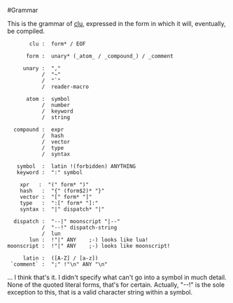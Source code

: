 #Grammar

This is the grammar of [clu](clu.md), expressed in the form in which it will, eventually, be compiled.

```text
       clu :  form* / EOF

      form :  unary* (_atom_ / _compound_) / _comment

     unary :  ","
           /  "~"
           /  "`"
           /  reader-macro

      atom :  symbol 
           /  number 
           /  keyword
           /  string

  compound :  expr
           /  hash
           /  vector
           /  type 
           /  syntax

   symbol  :  latin !(forbidden) ANYTHING
   keyword :  ":" symbol

    xpr   :  "(" form* ")"
    hash   :  "{" (form$2)* "}"
    vector :  "[" form* "]"
    type   :  ":[" form* "]:"
    syntax :  "|" dispatch* "|"

  dispatch :  "--|" moonscript "|--" 
           /  "--!" dispatch-string 
           /  lun
       lun :  !"|" ANY    ;-) looks like lua!  
moonscript :  !"|" ANY    ;-) looks like moonscript!

     latin :  ([A-Z] / [a-z])
 `comment` :  ";" !"\n" ANY "\n"
```

... I think that's it. I didn't specify what can't go into a symbol in much detail. None of the quoted literal forms, that's for certain. Actually, "--!" is the sole exception to this, that is a valid character string within a symbol.
